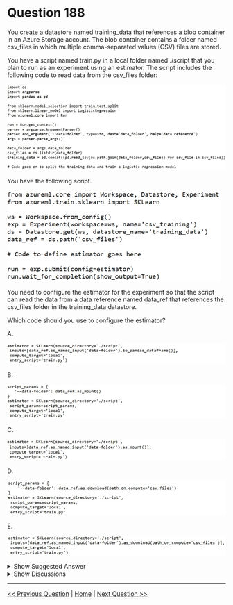 # Question 188

You create a datastore named training_data that references a blob container in an Azure Storage account. The blob container contains a folder named csv_files in which multiple comma-separated values (CSV) files are stored.

You have a script named train.py in a local folder named ./script that you plan to run as an experiment using an estimator. The script includes the following code to read data from the csv_files folder:

![Question Image](../images/q188_q_0015100001.png)

You have the following script.

![Question Image](../images/q188_q_0015100002.png)

You need to configure the estimator for the experiment so that the script can read the data from a data reference named data_ref that references the csv_files folder in the training_data datastore.

Which code should you use to configure the estimator?

A.

![Question Image](../images/q188_q_0015200001.png)

B.

![Question Image](../images/q188_q_0015200002.png)

C.

![Question Image](../images/q188_q_0015200003.png)

D.

![Question Image](../images/q188_q_0015200004.png)

E.

![Question Image](../images/q188_q_0015200005.png)

<details>
  <summary>Show Suggested Answer</summary>

<strong>B</strong><br>

<p>Besides passing the dataset through the input parameters in the estimator, you can also pass the dataset through script_params and get the data path (mounting point) in your training script via arguments. This way, you can keep your training script independent of azureml-sdk. In other words, you will be able use the same training script for local debugging and remote training on any cloud platform.</p>
<p>Example:</p>
<p>from azureml.train.sklearn import SKLearn</p>
<p>script_params = {</p>
<p># mount the dataset on the remote compute and pass the mounted path as an argument to the training script</p>
<p>&#x27;--data-folder&#x27;: mnist_ds.as_named_input(&#x27;mnist&#x27;).as_mount(),</p>
<p>&#x27;--regularization&#x27;: 0.5</p>
<p>}</p>
<p>est = SKLearn(source_directory=script_folder,</p>
<p>script_params=script_params,</p>
<p>compute_target=compute_target,</p>
<p>environment_definition=env,</p>
<p>entry_script=&#x27;train_mnist.py&#x27;)</p>
<p># Run the experiment</p>
<p>run = experiment.submit(est)</p>
<p>run.wait_for_completion(show_output=True)</p>
<p>Incorrect Answers:</p>
<p>A: Pandas DataFrame not used.</p>
<p>Reference:</p>
<p>https://docs.microsoft.com/es-es/azure/machine-learning/how-to-train-with-datasets</p>

</details>

<details>
  <summary>Show Discussions</summary>

<blockquote><p><strong>chaudha4</strong> <code>(Wed 04 May 2022 15:09)</code> - <em>Upvotes: 13</em></p><p>The use of estimator is deprecated.  Use the ScriptRunConfig object with your own defined environment. Hope we don&#x27;t see this question going forward !!

https://docs.microsoft.com/en-us/python/api/azureml-train-core/azureml.train.estimator.estimator?view=azure-ml-py</p></blockquote>

<blockquote><p><strong>scipio</strong> <code>(Mon 16 May 2022 11:47)</code> - <em>Upvotes: 5</em></p><p>You&#x27;re right, but if you replace the estimator with the ScriptRunConfig this question still holds, as the method to pass Dataset, mount vs. download, by argument, etc.. are relevant</p></blockquote>
<blockquote><p><strong>vv_bb</strong> <code>(Tue 12 Nov 2024 21:58)</code> - <em>Upvotes: 3</em></p><p>Even though the Estimator is deprecated in favor for ScriptRunConfig (google - &quot;Migrating from Estimators to ScriptRunConfig&quot;) , I tried to understand the correct answer for the question as it is defined here.

1. For Estimator class both &quot;script_params&quot; and &quot;arguments&quot; parameters are acceptable
   check here - https://learn.microsoft.com/en-us/python/api/azureml-train-core/azureml.train.estimator.estimator?view=azure-ml-py

2. So how to define which of them is valid in our case?
   The answer is here:
   (be aware for PythonScriptStep &quot;arguments&quot; is the same as &quot;script_params&quot; for Estimator)
   https://learn.microsoft.com/en-us/azure/machine-learning/how-to-move-data-in-out-of-pipelines?view=azureml-api-1#access-datasets-within-your-script

Meaning because in our script we use the ArgParser we have to pass the dataset using the &quot;script_params&quot;</p></blockquote>

<blockquote><p><strong>iai</strong> <code>(Tue 28 May 2024 14:01)</code> - <em>Upvotes: 2</em></p><p>Shouldn&#x27;t it be D.? for local compute_target not sure if as_mount will work. better as_download</p></blockquote>
<blockquote><p><strong>danishanis</strong> <code>(Tue 27 Feb 2024 00:04)</code> - <em>Upvotes: 2</em></p><p>Answer is B.
I typed the question as it is in ChatGPT and it gave the answer where the &#x27;script_params&#x27; argument is configured to read data from &#x27;data_ref&#x27; (and data_ref.as_mount() is being used to specify the file path in datastore) that references a &#x27;csv_files&#x27; folder.</p></blockquote>
<blockquote><p><strong>jpalaci22</strong> <code>(Tue 20 Feb 2024 21:14)</code> - <em>Upvotes: 3</em></p><p>Seen on the exam 20Feb2023</p></blockquote>
<blockquote><p><strong>Edriv</strong> <code>(Sat 16 Dec 2023 09:50)</code> - <em>Upvotes: 1</em></p><p>can be A,C,E - what do you thing?</p></blockquote>
<blockquote><p><strong>ning</strong> <code>(Thu 18 May 2023 12:29)</code> - <em>Upvotes: 3</em></p><p>B should be correct!</p></blockquote>
<blockquote><p><strong>TheYazan</strong> <code>(Fri 10 Mar 2023 05:51)</code> - <em>Upvotes: 4</em></p><p>on march 2022</p></blockquote>
<blockquote><p><strong>kisskeo</strong> <code>(Tue 04 Oct 2022 22:24)</code> - <em>Upvotes: 3</em></p><p>On Exam 01 Oct 2021</p></blockquote>
<blockquote><p><strong>ljljljlj</strong> <code>(Mon 11 Jul 2022 13:59)</code> - <em>Upvotes: 3</em></p><p>On exam 2021/7/10</p></blockquote>
<blockquote><p><strong>sarahmoin</strong> <code>(Thu 09 Jun 2022 10:07)</code> - <em>Upvotes: 1</em></p><p>what is the correct answer? Why its not D.</p></blockquote>
<blockquote><p><strong>vhx</strong> <code>(Mon 13 Jun 2022 16:43)</code> - <em>Upvotes: 3</em></p><p>as_download, which copies the files to a temporary location on the compute where the script is being run. as_mount to stream the files directly from their source.</p></blockquote>
<blockquote><p><strong>iai</strong> <code>(Tue 28 May 2024 14:02)</code> - <em>Upvotes: 1</em></p><p>Notice however, that compute target is local, will mounting work?</p></blockquote>
<blockquote><p><strong>iuolu</strong> <code>(Sun 01 May 2022 14:36)</code> - <em>Upvotes: 2</em></p><p>Nobody checked this question? The answer should be A, using to_pandas_dataframe() for tabular files instead</p></blockquote>
<blockquote><p><strong>chaudha4</strong> <code>(Wed 04 May 2022 15:02)</code> - <em>Upvotes: 10</em></p><p>No, you are wrong. Several problems in A. 
1) Parameter is being passed as named input. That is wrong since it is not being accessed using named input in t he script.
2) You convert to dataframe in the script not when you pass it.
So A is definitely not the correct answer.</p></blockquote>

</details>

---

[<< Previous Question](question_187.md) | [Home](/index.md) | [Next Question >>](question_189.md)

